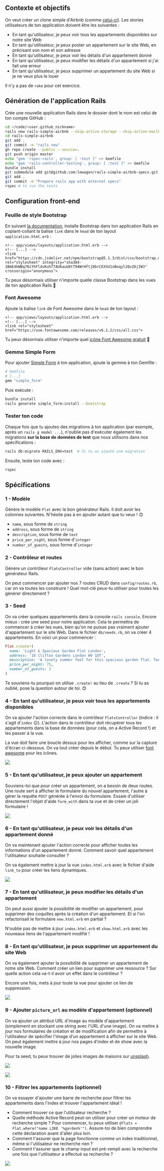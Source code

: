 ## Contexte et objectifs

On veut créer un clone simple d'Airbnb (comme [celui-ci](https://rails-simple-airbnb.lewagon.com)). Les stories utilisateurs de ton application doivent être les suivantes :

- En tant qu'utilisateur, je peux voir tous les appartements disponibles sur notre site Web
- En tant qu'utilisateur, je peux poster un appartement sur le site Web, en précisant son nom et son adresse
- En tant qu'utilisateur, je peux voir les détails d'un appartement donné
- En tant qu'utilisateur, je peux modifier les détails d'un appartement si j'ai fait une erreur
- En tant qu'utilisateur, je peux supprimer un appartement du site Web si je ne veux plus le louer

Il n'y a pas de `rake` pour cet exercice.

## Génération de l'application Rails

Crée une nouvelle application Rails dans le dossier dont le nom est celui de ton compte GitHub :

```bash
cd ~/code/<user.github_nickname>
rails new rails-simple-airbnb --skip-active-storage --skip-action-mailbox
cd rails-simple-airbnb
git add .
git commit -m "rails new"
gh repo create --public --source=.
git push origin master
echo "gem 'rspec-rails', group: [ :test ]" >> Gemfile
echo "gem 'rails-controller-testing', group: [ :test ]" >> Gemfile
bundle install
git submodule add git@github.com:lewagon/rails-simple-airbnb-specs.git spec
git add .
git commit -m "Prepare rails app with external specs"
rspec # to run the tests
```

## Configuration front-end

### Feuille de style Bootstrap

En suivant [la documentation](https://getbootstrap.com/docs/5.1/getting-started/introduction/#css), installe Bootstrap dans ton application Rails en copiant-collant la balise `link` dans le `head` de ton layout `application.html.erb` :

```erb
<!-- app/views/layouts/application.html.erb -->
<!-- [...] -->
<link href="https://cdn.jsdelivr.net/npm/bootstrap@5.1.3/dist/css/bootstrap.min.css" rel="stylesheet" integrity="sha384-1BmE4kWBq78iYhFldvKuhfTAU6auU8tT94WrHftjDbrCEXSU1oBoqyl2QvZ6jIW3" crossorigin="anonymous">
```

Tu peux désormais utiliser n'importe quelle classe Bootstrap dans les vues de ton application Rails 🎉

### Font Awesome

Ajoute la balise `link` de Font Awesome dans le `head` de ton layout :

```erb
<!-- app/views/layouts/application.html.erb -->
<!-- [...] -->
<link rel="stylesheet" href="https://use.fontawesome.com/releases/v6.1.2/css/all.css">
```

Tu peux désormais utiliser n'importe quel [icône Font Awesome gratuit](https://fontawesome.com/search?m=free) 🎉

### Gemme Simple Form

Pour ajouter [Simple Form](https://github.com/heartcombo/simple_form) à ton application, ajoute la gemme à ton Gemfile :

```ruby
# Gemfile
# [...]
gem "simple_form"
```

Puis exécute :

```bash
bundle install
rails generate simple_form:install --bootstrap
```

### Tester ton code

Chaque fois que tu ajoutes des migrations à ton application (par exemple, après un `rails g model ...`), n'oublie pas d'exécuter également les migrations **sur la base de données de test** que nous utilisons dans nos spécifications :

```bash
rails db:migrate RAILS_ENV=test  # Si tu as ajouté une migration
```

Ensuite, teste ton code avec :

```bash
rspec
```

## Spécifications

### 1 - Modèle

Génère le modèle `Flat` avec le bon générateur Rails. Il doit avoir les colonnes suivantes. N'hésite pas à en ajouter autant que tu veux ! 😊

- `name`, sous forme de `string`
- `address`, sous forme de `string`
- `description`, sous forme de `text`
- `price_per_night`, sous forme d'`integer`
- `number_of_guests`, sous forme d'`integer`

### 2 - Contrôleur et routes

Génère un contrôleur `FlatsController` vide (sans action) avec le bon générateur Rails.

On peut commencer par ajouter nos 7 routes CRUD dans `config/routes.rb`, car on va toutes les construire ! Quel mot-clé peux-tu utiliser pour toutes les générer directement ?

### 3 - Seed

On va créer quelques appartements dans la console `rails console`. Encore mieux : crée une seed pour notre application. Cela te permettra de commencer à créer les vues, bien qu'on ne puisse pas vraiment ajouter d'appartement sur le site Web. Dans le fichier `db/seeds.rb`, on va créer 4 appartements. En voici un pour commencer :

```ruby
Flat.create!(
  name: 'Light & Spacious Garden Flat London',
  address: '10 Clifton Gardens London W9 1DT',
  description: 'A lovely summer feel for this spacious garden flat. Two double bedrooms, open plan living area, large kitchen and a beautiful conservatory',
  price_per_night: 75,
  number_of_guests: 3
)
```

Te souviens-tu pourquoi on utilise `.create!` au lieu de `.create` ? Si tu as oublié, pose la question autour de toi. 😊

### 4 - En tant qu'utilisateur, je peux voir tous les appartements disponibles

On va ajouter l'action correcte dans le contrôleur `FlatsController` (indice : il s'agit d'`index` 😉). L'action dans le contrôleur doit récupérer tous les appartements dans la base de données (pour cela, on a Active Record !) et les passer à la vue.

La vue doit faire une boucle dessus pour les afficher, comme sur la capture d'écran ci-dessous. On va tout créer depuis le début. Tu peux utiliser [font awesome](https://fontawesome.com/search?m=free) pour les icônes.

![](https://raw.githubusercontent.com/lewagon/fullstack-images/master/rails/simple-airbnb/index.png)

### 5 - En tant qu'utilisateur, je peux ajouter un appartement

Souviens-toi que pour créer un appartement, on a besoin de deux routes. Une route sert à afficher le formulaire du nouvel appartement, l'autre à gérer la requête `POST` générée à l'envoi du formulaire. Essaie d'utiliser directement l'objet d'aide `form_with` dans ta vue et de créer un joli formulaire !

![](https://raw.githubusercontent.com/lewagon/fullstack-images/master/rails/simple-airbnb/new.png)

### 6 - En tant qu'utilisateur, je peux voir les détails d'un appartement donné

On va maintenant ajouter l'action correcte pour afficher toutes les informations d'un appartement donné. Comment savoir quel appartement l'utilisateur souhaite consulter ?

On va également mettre à jour la vue `index.html.erb` avec le fichier d'aide `link_to` pour créer les liens dynamiques.

![](https://raw.githubusercontent.com/lewagon/fullstack-images/master/rails/simple-airbnb/show.png)

### 7 - En tant qu'utilisateur, je peux modifier les détails d'un appartement

On peut aussi ajouter la possibilité de modifier un appartement, pour supprimer des coquilles après la création d'un appartement. Et si l'on refactorisait le formulaire `new.html.erb` en partial ?

N'oublie pas de mettre à jour `index.html.erb` et `show.html.erb` avec les nouveaux liens de l'appartement modifié !

### 8 - En tant qu'utilisateur, je peux supprimer un appartement du site Web

On va également ajouter la possibilité de supprimer un appartement de notre site Web. Comment créer un lien pour supprimer une ressource ? Sur quelle action cela va-t-il avoir un effet dans le contrôleur ?

Encore une fois, mets à jour toute ta vue pour ajouter ce lien de suppression.

![](https://raw.githubusercontent.com/lewagon/fullstack-images/master/rails/simple-airbnb/index_2.png)

### 9 - Ajouter `picture_url` au modèle d'appartement (optionnel)

On va ajouter un attribut URL d'image au modèle d'appartement (simplement en stockant une string avec l'URL d'une image). On va mettre à jour nos formulaires de création et de modification afin de permettre à l'utilisateur de spécifier l'image d'un appartement à afficher sur le site Web. On peut également mettre à jour nos pages d'index et de show avec la nouvelle image.

Pour ta seed, tu peux trouver de jolies images de maisons sur [unsplash](https://unsplash.com/search/photos/house).

![](https://raw.githubusercontent.com/lewagon/fullstack-images/master/rails/simple-airbnb/show_2.png)

![](https://raw.githubusercontent.com/lewagon/fullstack-images/master/rails/simple-airbnb/index_3.png)

### 10 - Filtrer les appartements (optionnel)

On va essayer d'ajouter une barre de recherche pour filtrer les appartements dans l'index et trouver l'appartement idéal !

- Comment trouver ce que l'utilisateur recherche ?
- Quelle méthode Active Record peut-on utiliser pour créer un moteur de recherche simple ? Pour commencer, tu peux utiliser `@flats = Flat.where("name LIKE '%garden%'")`. Assure-toi de bien comprendre cette déclaration avant d'aller plus loin.
- Comment t'assurer que la page fonctionne comme un index traditionnel, même si l'utilisateur ne recherche rien ?
- Comment t'assurer que le champ input est pré-rempli avec la recherche une fois que l'utilisateur a effectué sa recherche ?

![](https://raw.githubusercontent.com/lewagon/fullstack-images/master/rails/simple-airbnb/index_4.png)
